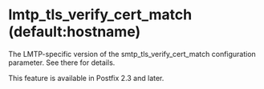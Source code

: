 # lmtp_tls_verify_cert_match (default:hostname) 

 The LMTP-specific version of the smtp_tls_verify_cert_match
configuration parameter. See there for details. 

 This feature is available in Postfix 2.3 and later. 


